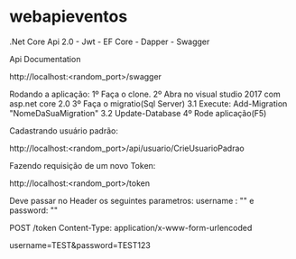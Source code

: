 # webapieventos
.Net Core Api 2.0 - Jwt - EF Core - Dapper - Swagger


Api Documentation

http://localhost:<random_port>/swagger

Rodando a aplicação:
1º Faça o clone.
2º Abra no visual studio 2017 com asp.net core 2.0
3º Faça o migratio(Sql Server) 
   3.1 Execute: Add-Migration "NomeDaSuaMigration"
   3.2 Update-Database
4º Rode aplicação(F5)

Cadastrando usuário padrão:

http://localhost:<random_port>/api/usuario/CrieUsuarioPadrao

Fazendo requisição de um novo Token: 

http://localhost:<random_port>/token

Deve passar no Header os seguintes parametros: username : "" e password: ""

POST /token
Content-Type: application/x-www-form-urlencoded
 
username=TEST&password=TEST123
